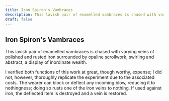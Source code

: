 ```yaml
---
title: Iron Spiron's Vambraces
description: This lavish pair of enamelled vambraces is chased with varying veins of polished and rusted iron surrounded by opaline scrollwork, swirling and abstract, a display of inordinate wealth....
draft: false
---
```


## Iron Spiron's Vambraces

This lavish pair of enamelled vambraces is chased with varying veins of polished and rusted iron surrounded by opaline scrollwork, swirling and abstract, a display of inordinate wealth.

I verified both functions of this work at great, though worthy, expense; I did not, however, thoroughly replicate the experiment due to the associated costs. The wearer can block or deflect any incoming blow, reducing it to nothingness; doing so rusts one of the iron veins to nothing. If used against iron, the deflected item is destroyed and a vein is restored.
